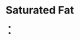 # Saturated Fat
* [](https://link.springer.com/article/10.1007/s13668-018-0238-x)
* [](https://pubmed.ncbi.nlm.nih.gov/26268692/)
